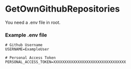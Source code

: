# GetOwnGithubRepositories

You need a .env file in root.

### Example .env file
```
# Github Username
USERNAME=ExampleUser

# Personal Access Token
PERSONAL_ACCESS_TOKEN=XXXXXXXXXXXXXXXXXXXXXXXXXXXXXXXXX
```
